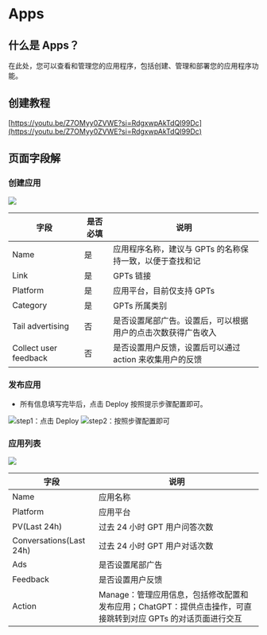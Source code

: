 <a name="j8fdX"></a>
# Apps
<a name="qNALX"></a>
## 什么是 Apps？
在此处，您可以查看和管理您的应用程序，包括创建、管理和部署您的应用程序功能。
<a name="cBkhP"></a>
## 创建教程
[https://youtu.be/Z7OMyy0ZVWE?si=RdgxwpAkTdQI99Dc](https://youtu.be/Z7OMyy0ZVWE?si=RdgxwpAkTdQI99Dc)
<a name="m1MrW"></a>
## 页面字段解
<a name="EXWZF"></a>
### 创建应用
![](https://intranetproxy.alipay.com/skylark/lark/0/2024/png/236735/1709021230099-24c15e91-853e-420c-8d65-34c9be0d605e.png#clientId=u8a381aee-3d4d-4&from=paste&height=503&id=u3e926d0f&originHeight=1006&originWidth=2194&originalType=binary&ratio=2&rotation=0&showTitle=false&size=639908&status=done&style=stroke&taskId=ucca16989-67df-47a1-a9db-7bdb1ffe576&title=&width=1097)

| **字段** | **是否必填** | **说明** |
| --- | --- | --- |
| Name | 是 | 应用程序名称，建议与 GPTs 的名称保持一致，以便于查找和记 |
| Link | 是 | GPTs 链接 |
| Platform | 是 | 应用平台，目前仅支持 GPTs |
| Category | 是 | GPTs 所属类别 |
| Tail advertising | 否 | 是否设置尾部广告。设置后，可以根据用户的点击次数获得广告收入 |
| Collect user feedback | 否 | 是否设置用户反馈，设置后可以通过 action 来收集用户的反馈 |

<a name="Pl08k"></a>
### 发布应用

- 所有信息填写完毕后，点击 Deploy 按照提示步骤配置即可。

![step1：点击 Deploy](https://intranetproxy.alipay.com/skylark/lark/0/2024/png/236735/1709605304591-cf6802d9-3d30-45d8-9b4c-9354e789a7e1.png#clientId=uf388d6f4-00c7-4&from=paste&height=1004&id=u2f549fca&originHeight=1004&originWidth=2182&originalType=binary&ratio=1&rotation=0&showTitle=true&size=247341&status=done&style=stroke&taskId=u2d43bd8c-1ae2-483f-b61c-06abafb0c3d&title=step1%EF%BC%9A%E7%82%B9%E5%87%BB%20Deploy&width=2182 "step1：点击 Deploy")
![step2：按照步骤配置即可](https://intranetproxy.alipay.com/skylark/lark/0/2024/png/236735/1709605329836-f10b758d-b552-4d58-96c3-397cd8c3c329.png#clientId=uf388d6f4-00c7-4&from=paste&height=1542&id=u7740b66e&originHeight=1542&originWidth=2876&originalType=binary&ratio=1&rotation=0&showTitle=true&size=748628&status=done&style=stroke&taskId=u606e81ce-5130-4418-8d5f-4a7d989b187&title=step2%EF%BC%9A%E6%8C%89%E7%85%A7%E6%AD%A5%E9%AA%A4%E9%85%8D%E7%BD%AE%E5%8D%B3%E5%8F%AF&width=2876 "step2：按照步骤配置即可")
<a name="a1VO2"></a>
### 应用列表
![](https://intranetproxy.alipay.com/skylark/lark/0/2024/png/236735/1709023021886-410b9b98-0126-4cfa-af95-0cf53d630dc7.png#clientId=u8a381aee-3d4d-4&from=paste&height=271&id=u5e17e1ab&originHeight=542&originWidth=2186&originalType=binary&ratio=2&rotation=0&showTitle=false&size=366627&status=done&style=stroke&taskId=u58489a15-9a36-43d8-8817-e1a10b97ce6&title=&width=1093)

| **字段** | **说明** |
| --- | --- |
| Name | 应用名称 |
| Platform | 应用平台 |
| PV(Last 24h) | 过去 24 小时 GPT 用户问答次数 |
| Conversations(Last 24h) | 过去 24 小时  GPT 用户对话次数 |
| Ads | 是否设置尾部广告 |
| Feedback | 是否设置用户反馈 |
| Action | Manage：管理应用信息，包括修改配置和发布应用；ChatGPT：提供点击操作，可直接跳转到对应 GPTs 的对话页面进行交互 |
